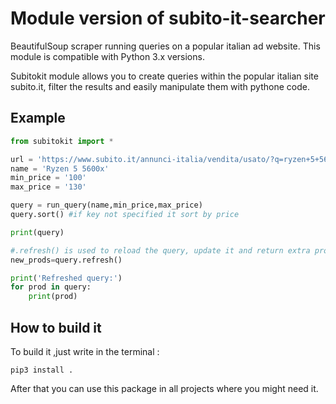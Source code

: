 # Module version of subito-it-searcher

BeautifulSoup scraper running queries on a popular italian ad website.
This module is compatible with Python 3.x versions.

Subitokit module allows you to create queries within the popular italian site subito.it,
filter the results and easily manipulate them with pythone code.

## Example
```py
from subitokit import *

url = 'https://www.subito.it/annunci-italia/vendita/usato/?q=ryzen+5+5600x'
name = 'Ryzen 5 5600x'
min_price = '100'
max_price = '130'

query = run_query(name,min_price,max_price)
query.sort() #if key not specified it sort by price

print(query)

#.refresh() is used to reload the query, update it and return extra products (if there are)
new_prods=query.refresh()

print('Refreshed query:')
for prod in query:
    print(prod)

```
## How to build it

To build it ,just write in the terminal :
```
pip3 install .
```
After that you can use this package in all projects where you might need it.
